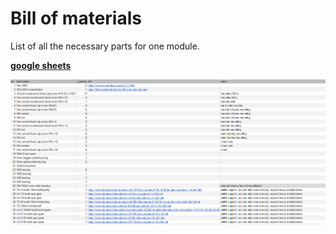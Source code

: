 # Bill of materials

List of all the necessary parts for one module.

**[google sheets](https://docs.google.com/spreadsheets/d/1GIMMn_G_28G_MlKw39UDYXvYzshxwfw3fDms4F0evjY/edit?usp=sharing)**

![sheets](../images/BOM_screenshot.png)
